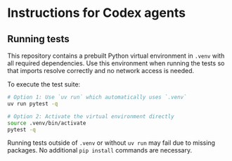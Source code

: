 # Instructions for Codex agents

## Running tests

This repository contains a prebuilt Python virtual environment in `.venv` with all required dependencies. Use this environment when running the tests so that imports resolve correctly and no network access is needed.

To execute the test suite:

```bash
# Option 1: Use `uv run` which automatically uses `.venv`
uv run pytest -q

# Option 2: Activate the virtual environment directly
source .venv/bin/activate
pytest -q
```

Running tests outside of `.venv` or without `uv run` may fail due to missing packages. No additional `pip install` commands are necessary.

